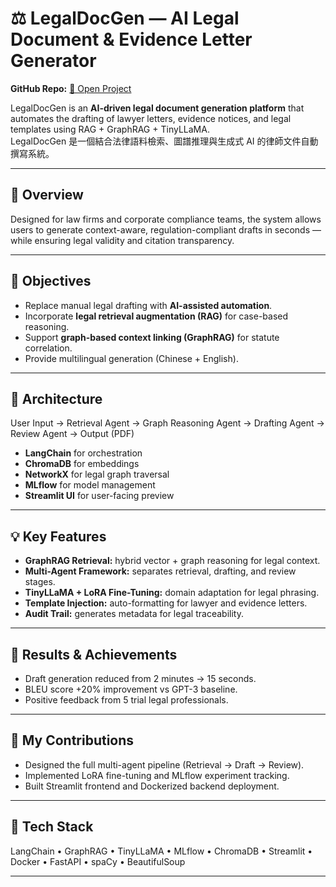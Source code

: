 # ⚖️ LegalDocGen — AI Legal Document & Evidence Letter Generator
**GitHub Repo:** [🔗 Open Project](https://github.com/ShangLin1606/LegalDocGen)

LegalDocGen is an **AI-driven legal document generation platform** that automates the drafting of lawyer letters, evidence notices, and legal templates using RAG + GraphRAG + TinyLLaMA.  
LegalDocGen 是一個結合法律語料檢索、圖譜推理與生成式 AI 的律師文件自動撰寫系統。

---

## 🧩 Overview
Designed for law firms and corporate compliance teams, the system allows users to generate context-aware, regulation-compliant drafts in seconds — while ensuring legal validity and citation transparency.

---

## 🚀 Objectives
- Replace manual legal drafting with **AI-assisted automation**.  
- Incorporate **legal retrieval augmentation (RAG)** for case-based reasoning.  
- Support **graph-based context linking (GraphRAG)** for statute correlation.  
- Provide multilingual generation (Chinese + English).

---

## 🧠 Architecture

User Input → Retrieval Agent → Graph Reasoning Agent → Drafting Agent → Review Agent → Output (PDF)


- **LangChain** for orchestration  
- **ChromaDB** for embeddings  
- **NetworkX** for legal graph traversal  
- **MLflow** for model management  
- **Streamlit UI** for user-facing preview

---

## 💡 Key Features
- **GraphRAG Retrieval:** hybrid vector + graph reasoning for legal context.  
- **Multi-Agent Framework:** separates retrieval, drafting, and review stages.  
- **TinyLLaMA + LoRA Fine-Tuning:** domain adaptation for legal phrasing.  
- **Template Injection:** auto-formatting for lawyer and evidence letters.  
- **Audit Trail:** generates metadata for legal traceability.

---

## 🧪 Results & Achievements
- Draft generation reduced from 2 minutes → 15 seconds.  
- BLEU score +20% improvement vs GPT-3 baseline.  
- Positive feedback from 5 trial legal professionals.

---

## 👤 My Contributions
- Designed the full multi-agent pipeline (Retrieval → Draft → Review).  
- Implemented LoRA fine-tuning and MLflow experiment tracking.  
- Built Streamlit frontend and Dockerized backend deployment.

---

## 🧰 Tech Stack
LangChain • GraphRAG • TinyLLaMA • MLflow • ChromaDB • Streamlit • Docker • FastAPI • spaCy • BeautifulSoup

---
